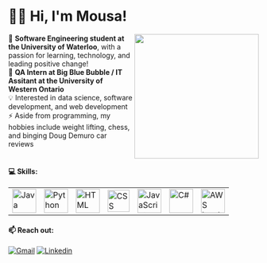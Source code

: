 # 🙋‍♂️ Hi, I'm Mousa!

<img align="right" src="https://media2.giphy.com/media/xVRRDVP6lqtNQJrzN7/giphy.gif" height="250"> 🏫 **Software Engineering student at the University of Waterloo**, with a passion for learning, technology, and leading positive change! 
<br />
🏢 **QA Intern at Big Blue Bubble / IT Assitant at the University of Western Ontario**
<br />
💡 Interested in data science, software development, and web development
<br />
⚡ Aside from programming, my hobbies include weight lifting, chess, and binging Doug Demuro car reviews
<br />
<br />

#### 💻 Skills:
<div align="left">
  <table>
    <tr>
      <td><img title="Java" alt="Java" src="https://img.icons8.com/all/500/java-coffee-cup-logo.png" width="48"></td>
      <td><img title="Python" alt="Python" src="https://upload.wikimedia.org/wikipedia/commons/thumb/d/d3/Python_icon_%28black_and_white%29.svg/1200px-Python_icon_%28black_and_white%29.svg.png" width="48"></td>
      <td><img title="HTML" alt="HTML" src="https://www.w3.org/html/logo/downloads/HTML5_1Color_Black.png" width="48"></td>
      <td><img title="CSS" alt="CSS" src="https://user-images.githubusercontent.com/66835262/88987203-3477f380-d2a3-11ea-9e51-6b7f1c00bdb8.png" width="44"></td>
      <td><img title="JavaScript" alt="JavaScript" src="https://img.icons8.com/all/500/javascript-logo.png" width="48"></td>
      <td><img title="C#" alt="C#" src="https://img.icons8.com/all/500/c-sharp-logo.png" width="48"></td>
      <td><img title="AWS Lambda" alt="AWS Lambda" src="https://i.imgur.com/OJPCtm8.jpg" width="48"></td>
    </tr>
  </table>
</div> 

#### 📫 Reach out:
[![Gmail](https://img.shields.io/badge/-MousaZourob@gmail.com-c14438?logo=Gmail&logoColor=white)](mailto:MousaZourob@gmail.com)
[![Linkedin](https://img.shields.io/badge/-Mousa_Zouorb-blue?logo=Linkedin&logoColor=white)](https://www.linkedin.com/in/mousazourob/) 

